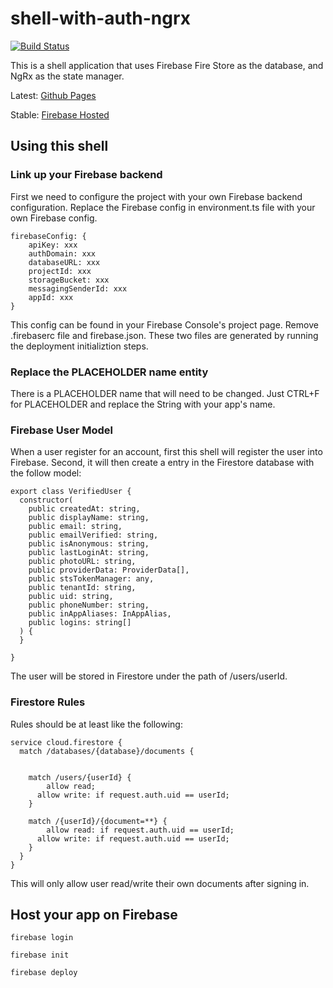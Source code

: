 # shell-with-auth-ngrx
[![Build Status](https://travis-ci.com/yiqu/shell-with-auth-ngrx.svg?branch=master)](https://travis-ci.com/yiqu/shell-with-auth-ngrx)

This is a shell application that uses Firebase Fire Store as the database, and NgRx as the state manager.

Latest: [Github Pages](https://yiqu.github.io/shell-with-auth-ngrx)

Stable: [Firebase Hosted](https://kq-1-1a499.web.app/)

## Using this shell

### Link up your Firebase backend

First we need to configure the project with your own Firebase backend configuration. Replace the Firebase config in environment.ts file with your own Firebase config.

```
firebaseConfig: {
    apiKey: xxx
    authDomain: xxx
    databaseURL: xxx
    projectId: xxx
    storageBucket: xxx
    messagingSenderId: xxx
    appId: xxx
}
```
This config can be found in your Firebase Console's project page.
Remove .firebaserc file and firebase.json. These two files are generated by running the deployment initializtion steps.

### Replace the PLACEHOLDER name entity

There is a PLACEHOLDER name that will need to be changed. Just CTRL+F for PLACEHOLDER and replace the String with your app's name.

### Firebase User Model

When a user register for an account, first this shell will register the user into Firebase. Second, it will then create a entry
in the Firestore database with the follow model:

```
export class VerifiedUser {
  constructor(
    public createdAt: string,
    public displayName: string,
    public email: string,
    public emailVerified: string,
    public isAnonymous: string,
    public lastLoginAt: string,
    public photoURL: string,
    public providerData: ProviderData[],
    public stsTokenManager: any,
    public tenantId: string,
    public uid: string,
    public phoneNumber: string,
    public inAppAliases: InAppAlias,
    public logins: string[]
  ) {
  }

}
```

The user will be stored in Firestore under the path of  /users/userId.

### Firestore Rules

Rules should be at least like the following:

```
service cloud.firestore {
  match /databases/{database}/documents {


    match /users/{userId} {
    	allow read;
      allow write: if request.auth.uid == userId;
    }
    
    match /{userId}/{document=**} {
    	allow read: if request.auth.uid == userId;
      allow write: if request.auth.uid == userId;
    }
  }
}
```

This will only allow user read/write their own documents after signing in.

## Host your app on Firebase

```
firebase login
```

```
firebase init
```

```
firebase deploy
```


